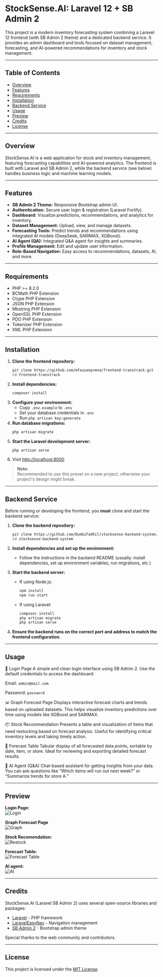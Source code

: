 # StockSense.AI: Laravel 12 + SB Admin 2

This project is a modern inventory forecasting system combining a Laravel 12 frontend (with SB Admin 2 theme) and a dedicated backend service. It provides an admin dashboard and tools focused on dataset management, forecasting, and AI-powered recommendations for inventory and stock management.

---

## Table of Contents

- [Overview](#overview)
- [Features](#features)
- [Requirements](#requirements)
- [Installation](#installation)
- [Backend Service](#backend-service)
- [Usage](#usage)
- [Preview](#preview)
- [Credits](#credits)
- [License](#license)

---

## Overview

StockSense.AI is a web application for stock and inventory management, featuring forecasting capabilities and AI-powered analytics. The frontend is built with Laravel and SB Admin 2, while the backend service (see below) handles business logic and machine learning models.

---

## Features

- **SB Admin 2 Theme:** Responsive Bootstrap admin UI.
- **Authentication:** Secure user login & registration (Laravel Fortify).
- **Dashboard:** Visualize predictions, recommendations, and analytics for inventory.
- **Dataset Management:** Upload, view, and manage datasets.
- **Forecasting Tools:** Predict trends and recommendations using integrated AI models (DeepSeek, SARIMAX, XGBoost).
- **AI Agent (QA):** Integrated Q&A agent for insights and summaries.
- **Profile Management:** Edit and update user information.
- **Role-Based Navigation:** Easy access to recommendations, datasets, AI, and more.

---

## Requirements

- PHP >= 8.2.0
- BCMath PHP Extension
- Ctype PHP Extension
- JSON PHP Extension
- Mbstring PHP Extension
- OpenSSL PHP Extension
- PDO PHP Extension
- Tokenizer PHP Extension
- XML PHP Extension

---

## Installation

1. **Clone the frontend repository:**
   ```bash
   git clone https://github.com/mfauzanprmna/frontend-transtrack.git
   cd frontend-transtrack
   ```
2. **Install dependencies:**
   ```bash
   composer install
   ```
3. **Configure your environment:**
   - Copy `.env.example` to `.env`
   - Set your database credentials in `.env`
   - Run `php artisan key:generate`
4. **Run database migrations:**
   ```bash
   php artisan migrate
   ```
5. **Start the Laravel development server:**
   ```bash
   php artisan serve
   ```
6. Visit [http://localhost:8000](http://localhost:8000)

> **Note:**  
> Recommended to use this preset on a new project, otherwise your project's design might break.

---

## Backend Service

Before running or developing the frontend, you **must** clone and start the backend service:

1. **Clone the backend repository:**
   ```bash
   git clone https://github.com/DumbiFadhil/stocksense-backend-system.git
   cd stocksense-backend-system
   ```
2. **Install dependencies and set up the environment:**
   - Follow the instructions in the backend README (usually: install dependencies, set up environment variables, run migrations, etc.)
3. **Start the backend server:**
   - If using Node.js:
     ```bash
     npm install
     npm run start
     ```
   - If using Laravel:
     ```bash
     composer install
     php artisan migrate
     php artisan serve
     ```

4. **Ensure the backend runs on the correct port and address to match the frontend configuration.**

---

## Usage

🔐 Login Page
A simple and clean login interface using SB Admin 2.
Use the default credentials to access the dashboard:

Email: `admin@mail.com`

Password: `password`

📊 Graph Forecast Page
Displays interactive forecast charts and trends based on uploaded datasets.
This helps visualize inventory predictions over time using models like XGBoost and SARIMAX.

📦 Stock Recommendation
Presents a table and visualization of items that need restocking based on forecast analysis.
Useful for identifying critical inventory levels and taking timely action.

📁 Forecast Table
Tabular display of all forecasted data points, sortable by date, item, or store.
Ideal for reviewing and exporting detailed forecast results.

🤖 AI Agent (Q&A)
Chat-based assistant for getting insights from your data.
You can ask questions like “Which items will run out next week?” or “Summarize trends for store A.”

---

## Preview

**Login Page:**  
![Login](https://imgur.com/YjGp6Sbl.png)

**Graph Forecast Page**  
![Graph](https://i.imgur.com/2vl49QJ.png)

**Stock Recomendation:**  
![Restock](https://i.imgur.com/5Z78p79.png)

**Forecast Table:**  
![Forecast Table](https://i.imgur.com/2vl49QJ.png)

**AI agent:**  
![AI](https://i.imgur.com/MQkiPue.png)

---

## Credits

StockSense.AI (Laravel SB Admin 2) uses several open-source libraries and packages:

- [Laravel](https://laravel.com) - PHP framework
- [LaravelEasyNav](https://github.com/DevMarketer/LaravelEasyNav) - Navigation management
- [SB Admin 2](https://startbootstrap.com/themes/sb-admin-2) - Bootstrap admin theme

Special thanks to the web community and contributors.

---

## License

This project is licensed under the [MIT License](LICENSE).
